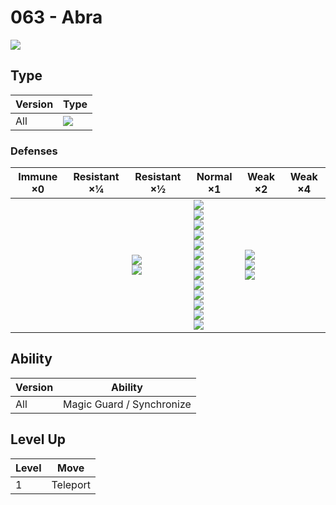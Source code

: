 # 063 - Abra
![][063]

## Type

Version | Type
---     | ---
All     | ![][psychic]

### Defenses

Immune ×0 | Resistant ×¼ | Resistant ×½                      | Normal ×1                                                                                                                                                                                  | Weak ×2                                 | Weak ×4
---       | ---          | ---                               | ---                                                                                                                                                                                        | ---                                     | ---
&nbsp;    | &nbsp;       | ![][fighting]<br>![][psychic]<br> | ![][normal]<br>![][flying]<br>![][poison]<br>![][ground]<br>![][rock]<br>![][steel]<br>![][fire]<br>![][water]<br>![][grass]<br>![][electric]<br>![][ice]<br>![][dragon]<br>![][fairy]<br> | ![][bug]<br>![][ghost]<br>![][dark]<br> | &nbsp;

## Ability

Version | Ability
---     | ---
All     | Magic Guard / Synchronize

## Level Up

Level | Move
---   | ---
1     | Teleport

[063]: ../img/pokemon/063.png
[normal]: ../img/types/normal.png
[fire]: ../img/types/fire.png
[fighting]: ../img/types/fighting.png
[water]: ../img/types/water.png
[flying]: ../img/types/flying.png
[grass]: ../img/types/grass.png
[poison]: ../img/types/poison.png
[electric]: ../img/types/electric.png
[ground]: ../img/types/ground.png
[psychic]: ../img/types/psychic.png
[rock]: ../img/types/rock.png
[ice]: ../img/types/ice.png
[bug]: ../img/types/bug.png
[dragon]: ../img/types/dragon.png
[ghost]: ../img/types/ghost.png
[dark]: ../img/types/dark.png
[steel]: ../img/types/steel.png
[fairy]: ../img/types/fairy.png
